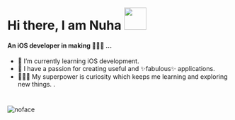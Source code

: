 # Hi there, I am Nuha <img src="https://thumbs.gfycat.com/WideeyedWellgroomedJerboa-max-1mb.gif" width="50" height="50">

#### An iOS developer in making 👩🏻‍💻 ...
- 🧱 I’m currently learning iOS development.
- 🎯 I have a passion for creating useful and ✨fabulous✨ applications.
- 🦸🏻‍♀️ My superpower is curiosity which keeps me learning and exploring new things.
.
#
<!--- [![Top Langs](https://github-readme-stats.vercel.app/api/top-langs/?username=nuhaharbi&layout=compact&theme=dark)](https://github.com/anuraghazra/github-readme-stats)
--->
![noface](https://media.tenor.com/i0wDIPF02mMAAAAM/no-face-ghost.gif)
